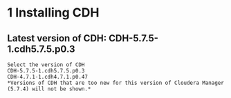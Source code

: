 # 1 Installing CDH

## Latest version of CDH: CDH-5.7.5-1.cdh5.7.5.p0.3
    Select the version of CDH
    CDH-5.7.5-1.cdh5.7.5.p0.3
    CDH-4.7.1-1.cdh4.7.1.p0.47
    *Versions of CDH that are too new for this version of Cloudera Manager (5.7.4) will not be shown.*

